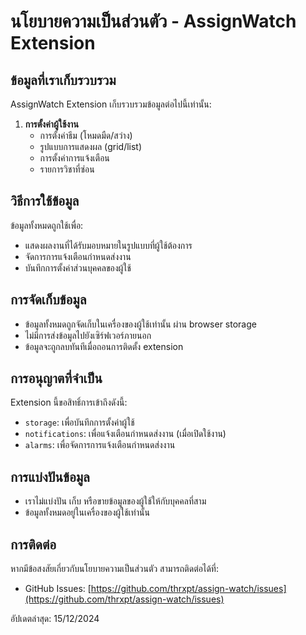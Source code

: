 # นโยบายความเป็นส่วนตัว - AssignWatch Extension

## ข้อมูลที่เราเก็บรวบรวม

AssignWatch Extension เก็บรวบรวมข้อมูลต่อไปนี้เท่านั้น:

1. **การตั้งค่าผู้ใช้งาน**
   - การตั้งค่าธีม (โหมดมืด/สว่าง)
   - รูปแบบการแสดงผล (grid/list)
   - การตั้งค่าการแจ้งเตือน
   - รายการวิชาที่ซ่อน

## วิธีการใช้ข้อมูล

ข้อมูลทั้งหมดถูกใช้เพื่อ:

- แสดงผลงานที่ได้รับมอบหมายในรูปแบบที่ผู้ใช้ต้องการ
- จัดการการแจ้งเตือนกำหนดส่งงาน
- บันทึกการตั้งค่าส่วนบุคคลของผู้ใช้

## การจัดเก็บข้อมูล

- ข้อมูลทั้งหมดถูกจัดเก็บในเครื่องของผู้ใช้เท่านั้น ผ่าน browser storage
- ไม่มีการส่งข้อมูลไปยังเซิร์ฟเวอร์ภายนอก
- ข้อมูลจะถูกลบทันทีเมื่อถอนการติดตั้ง extension

## การอนุญาตที่จำเป็น

Extension นี้ขอสิทธิ์การเข้าถึงดังนี้:

- `storage`: เพื่อบันทึกการตั้งค่าผู้ใช้
- `notifications`: เพื่อแจ้งเตือนกำหนดส่งงาน (เมื่อเปิดใช้งาน)
- `alarms`: เพื่อจัดการการแจ้งเตือนกำหนดส่งงาน

## การแบ่งปันข้อมูล

- เราไม่แบ่งปัน เก็บ หรือขายข้อมูลของผู้ใช้ให้กับบุคคลที่สาม
- ข้อมูลทั้งหมดอยู่ในเครื่องของผู้ใช้เท่านั้น

## การติดต่อ

หากมีข้อสงสัยเกี่ยวกับนโยบายความเป็นส่วนตัว สามารถติดต่อได้ที่:

- GitHub Issues: [https://github.com/thrxpt/assign-watch/issues](https://github.com/thrxpt/assign-watch/issues)

อัปเดตล่าสุด: 15/12/2024
